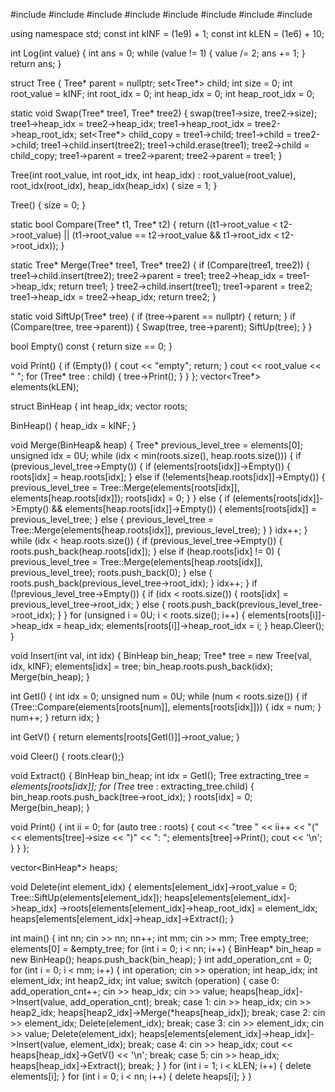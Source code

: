 #include <algorithm>
#include <deque>
#include <iostream>
#include <list>
#include <map>
#include <set>
#include <stack>
#include <vector>

using namespace std;
const int kINF = (1e9) + 1;
const int kLEN = (1e6) + 10;

int Log(int value) {
  int ans = 0;
  while (value != 1) {
    value /= 2;
    ans += 1;
  }
  return ans;
}

struct Tree {
  Tree* parent = nullptr;
  set<Tree*> child;
  int size = 0;
  int root_value = kINF;
  int root_idx = 0;
  int heap_idx = 0;
  int heap_root_idx = 0;

  static void Swap(Tree* tree1, Tree* tree2) {
    swap(tree1->size, tree2->size);
    tree1->heap_idx = tree2->heap_idx;
    tree1->heap_root_idx = tree2->heap_root_idx;
    set<Tree*> child_copy = tree1->child;
    tree1->child = tree2->child;
    tree1->child.insert(tree2);
    tree1->child.erase(tree1);
    tree2->child = child_copy;
    tree1->parent = tree2->parent;
    tree2->parent = tree1;
  }

  Tree(int root_value, int root_idx, int heap_idx)
      : root_value(root_value), root_idx(root_idx), heap_idx(heap_idx) {
    size = 1;
  }

  Tree() { size = 0; }

  static bool Compare(Tree* t1, Tree* t2) {
    return ((t1->root_value < t2->root_value) ||
            (t1->root_value == t2->root_value && t1->root_idx < t2->root_idx));
  }

  static Tree* Merge(Tree* tree1, Tree* tree2) {
    if (Compare(tree1, tree2)) {
      tree1->child.insert(tree2);
      tree2->parent = tree1;
      tree2->heap_idx = tree1->heap_idx;
      return tree1;
    }
    tree2->child.insert(tree1);
    tree1->parent = tree2;
    tree1->heap_idx = tree2->heap_idx;
    return tree2;
  }

  static void SiftUp(Tree* tree) {
    if (tree->parent == nullptr) {
      return;
    }
    if (Compare(tree, tree->parent)) {
      Swap(tree, tree->parent);
      SiftUp(tree);
    }
  }

  bool Empty() const { return size == 0; }

  void Print() {
    if (Empty()) {
      cout << "empty";
      return;
    }
    cout << root_value << " ";
    for (Tree* tree : child) {
      tree->Print();
    }
  }
};
vector<Tree*> elements(kLEN);

struct BinHeap {
  int heap_idx;
  vector<int> roots;

  BinHeap() { heap_idx = kINF; }

  void Merge(BinHeap& heap) {
    Tree* previous_level_tree = elements[0];
    unsigned idx = 0U;
    while (idx < min(roots.size(), heap.roots.size())) {
      if (previous_level_tree->Empty()) {
        if (elements[roots[idx]]->Empty()) {
          roots[idx] = heap.roots[idx];
        } else if (!elements[heap.roots[idx]]->Empty()) {
          previous_level_tree =
              Tree::Merge(elements[roots[idx]], elements[heap.roots[idx]]);
          roots[idx] = 0;
        }
      } else {
        if (elements[roots[idx]]->Empty() &&
            elements[heap.roots[idx]]->Empty()) {
          elements[roots[idx]] = previous_level_tree;
        } else {
          previous_level_tree =
              Tree::Merge(elements[heap.roots[idx]], previous_level_tree);
        }
      }
      idx++;
    }
    while (idx < heap.roots.size()) {
      if (previous_level_tree->Empty()) {
        roots.push_back(heap.roots[idx]);
      } else if (heap.roots[idx] != 0) {
        previous_level_tree =
            Tree::Merge(elements[heap.roots[idx]], previous_level_tree);
        roots.push_back(0);
      } else {
        roots.push_back(previous_level_tree->root_idx);
      }
      idx++;
    }
    if (!previous_level_tree->Empty()) {
      if (idx < roots.size()) {
        roots[idx] = previous_level_tree->root_idx;
      } else {
        roots.push_back(previous_level_tree->root_idx);
      }
    }
    for (unsigned i = 0U; i < roots.size(); i++) {
      elements[roots[i]]->heap_idx = heap_idx;
      elements[roots[i]]->heap_root_idx = i;
    }
    heap.Cleer();
  }

  void Insert(int val, int idx) {
    BinHeap bin_heap;
    Tree* tree = new Tree(val, idx, kINF);
    elements[idx] = tree;
    bin_heap.roots.push_back(idx);
    Merge(bin_heap);
  }

  int GetI() {
    int idx = 0;
    unsigned num = 0U;
    while (num < roots.size()) {
      if (Tree::Compare(elements[roots[num]], elements[roots[idx]])) {
        idx = num;
      }
      num++;
    }
    return idx;
  }

  int GetV() { return elements[roots[GetI()]]->root_value; }

  void Cleer() { roots.clear();}

  void Extract() {
    BinHeap bin_heap;
    int idx = GetI();
    Tree extracting_tree = *elements[roots[idx]];
    for (Tree* tree : extracting_tree.child) {
      bin_heap.roots.push_back(tree->root_idx);
    }
    roots[idx] = 0;
    Merge(bin_heap);
  }

  void Print() {
    int ii = 0;
    for (auto tree : roots) {
      cout << "tree " << ii++ << "(" << elements[tree]->size << ")"
           << ": ";
      elements[tree]->Print();
      cout << '\n';
    }
  }
};

vector<BinHeap*> heaps;

void Delete(int element_idx) {
  elements[element_idx]->root_value = 0;
  Tree::SiftUp(elements[element_idx]);
  heaps[elements[element_idx]->heap_idx]
      ->roots[elements[element_idx]->heap_root_idx] = element_idx;
  heaps[elements[element_idx]->heap_idx]->Extract();
}

int main() {
  int nn;
  cin >> nn;
  nn++;
  int mm;
  cin >> mm;
  Tree empty_tree;
  elements[0] = &empty_tree;
  for (int i = 0; i < nn; i++) {
    BinHeap* bin_heap = new BinHeap();
    heaps.push_back(bin_heap);
  }
  int add_operation_cnt = 0;
  for (int i = 0; i < mm; i++) {
    int operation;
    cin >> operation;
    int heap_idx;
    int element_idx;
    int heap2_idx;
    int value;
    switch (operation) {
      case 0:
        add_operation_cnt++;
        cin >> heap_idx;
        cin >> value;
        heaps[heap_idx]->Insert(value, add_operation_cnt);
        break;
      case 1:
        cin >> heap_idx;
        cin >> heap2_idx;
        heaps[heap2_idx]->Merge(*heaps[heap_idx]);
        break;
      case 2:
        cin >> element_idx;
        Delete(element_idx);
        break;
      case 3:
        cin >> element_idx;
        cin >> value;
        Delete(element_idx);
        heaps[elements[element_idx]->heap_idx]->Insert(value, element_idx);
        break;
      case 4:
        cin >> heap_idx;
        cout << heaps[heap_idx]->GetV() << '\n';
        break;
      case 5:
        cin >> heap_idx;
        heaps[heap_idx]->Extract();
        break;
    }
  }
  for (int i = 1; i < kLEN; i++) {
    delete elements[i];
  }
  for (int i = 0; i < nn; i++) {
    delete heaps[i];
  }
}
